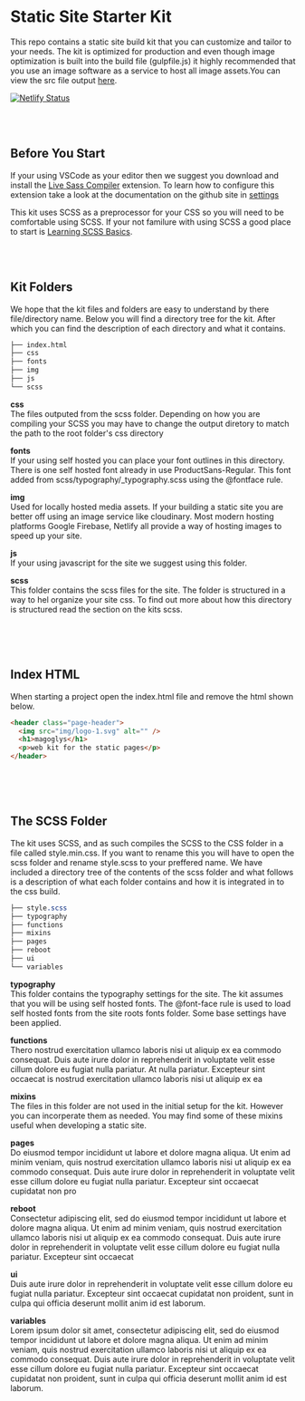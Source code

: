 # Static Site Starter Kit

This repo contains a static site build kit that you can customize and tailor to your needs. The kit is optimized for production and even though image optimization is built into the build file (gulpfile.js) it highly recommended that you use an image software as a service to host all image assets.You can view the src file output [here](https://starter-kit-scss.netlify.com/).

[![Netlify Status](https://api.netlify.com/api/v1/badges/7f0d163a-638c-4fd8-b47d-a6adfb35d23f/deploy-status)](https://app.netlify.com/sites/starter-kit-scss/deploys)

<br>
<br>

## Before You Start

If your using VSCode as your editor then we suggest you download and install the [Live Sass Compiler](https://marketplace.visualstudio.com/items?itemName=ritwickdey.live-sass) extension. To learn how to configure this extension take a look at the documentation on the github site in [settings](https://github.com/ritwickdey/vscode-live-sass-compiler/blob/master/docs/settings.md)

This kit uses SCSS as a preprocessor for your CSS so you will need to be comfortable using SCSS. If your not familure with using SCSS a good place to start is [Learning SCSS Basics](https://sass-lang.com/guide).

<br>
<br>

## Kit Folders

We hope that the kit files and folders are easy to understand by there file/directory name. Below you will find a directory tree for the kit. After which you can find the description of each directory and what it contains.

```bash
├── index.html
├── css
├── fonts
├── img
├── js
└── scss
```

**css** <br>
The files outputed from the scss folder. Depending on how you are compiling your SCSS you may have to change the output diretory to match the path to the root folder's css directory

**fonts** <br>
If your using self hosted you can place your font outlines in this directory. There is one self hosted font already in use ProductSans-Regular. This font added from scss/typography/\_typography.scss using the @fontface rule.

**img** <br>
Used for locally hosted media assets. If your building a static site you are better off using an image service like cloudinary. Most modern hosting platforms Google Firebase, Netlify all provide a way of hosting images to speed up your site.

**js** <br>
If your using javascript for the site we suggest using this folder.

**scss** <br>
This folder contains the scss files for the site. The folder is structured in a way to hel organize your site css. To find out more about how this directory is structured read the section on the kits scss.

<br>
<br>
<br>

## Index HTML

When starting a project open the index.html file and remove the html shown below.

```html
<header class="page-header">
  <img src="img/logo-1.svg" alt="" />
  <h1>magoglys</h1>
  <p>web kit for the static pages</p>
</header>
```
<br>
<br>
<br>

## The SCSS Folder <br>
The kit uses SCSS, and as such compiles the SCSS to the CSS folder in a file called style.min.css. If you want to rename this you will have to open the scss folder and rename style.scss to your preffered name. We have included a directory tree of the contents of the scss folder and what follows is a description of what each folder contains and how it is integrated in to the css build.
```scss
├── style.scss
├── typography
├── functions
├── mixins
├── pages
├── reboot
├── ui
└── variables
```

**typography** <br>
This folder contains the typography settings for the site. The kit assumes that you will be using self hosted fonts. The @font-face rule is used to load self hosted fonts from the site roots fonts folder. Some base settings have been applied.

**functions** <br>
Thero nostrud exercitation ullamco laboris nisi ut aliquip ex ea commodo consequat. Duis aute irure dolor in reprehenderit in voluptate velit esse cillum dolore eu fugiat nulla pariatur. At nulla pariatur. Excepteur sint occaecat is nostrud exercitation ullamco laboris nisi ut aliquip ex ea

**mixins** <br>
The files in this folder are not used in the initial setup for the kit. However you can incorperate them as needed. You may find some of these mixins useful when developing a static site.

**pages** <br>
Do eiusmod tempor incididunt ut labore et dolore magna aliqua. Ut enim ad minim veniam, quis nostrud exercitation ullamco laboris nisi ut aliquip ex ea commodo consequat. Duis aute irure dolor in reprehenderit in voluptate velit esse cillum dolore eu fugiat nulla pariatur. Excepteur sint occaecat cupidatat non pro

**reboot** <br>
Consectetur adipiscing elit, sed do eiusmod tempor incididunt ut labore et dolore magna aliqua. Ut enim ad minim veniam, quis nostrud exercitation ullamco laboris nisi ut aliquip ex ea commodo consequat. Duis aute irure dolor in reprehenderit in voluptate velit esse cillum dolore eu fugiat nulla pariatur. Excepteur sint occaecat

**ui** <br>
Duis aute irure dolor in reprehenderit in voluptate velit esse cillum dolore eu fugiat nulla pariatur. Excepteur sint occaecat cupidatat non proident, sunt in culpa qui officia deserunt mollit anim id est laborum.

**variables** <br>
Lorem ipsum dolor sit amet, consectetur adipiscing elit, sed do eiusmod tempor incididunt ut labore et dolore magna aliqua. Ut enim ad minim veniam, quis nostrud exercitation ullamco laboris nisi ut aliquip ex ea commodo consequat. Duis aute irure dolor in reprehenderit in voluptate velit esse cillum dolore eu fugiat nulla pariatur. Excepteur sint occaecat cupidatat non proident, sunt in culpa qui officia deserunt mollit anim id est laborum.
